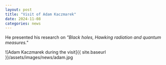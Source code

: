 ```yaml
---
layout: post
title: "Visit of Adam Kaczmarek"
date: 2024-11-08
categories: news
---
```


He presented his research on *"Black holes, Hawking radiation and quantum measures."*

![Adam Kaczmarek during the visit]{{ site.baseurl }}/assets/images/news/adam.jpg



